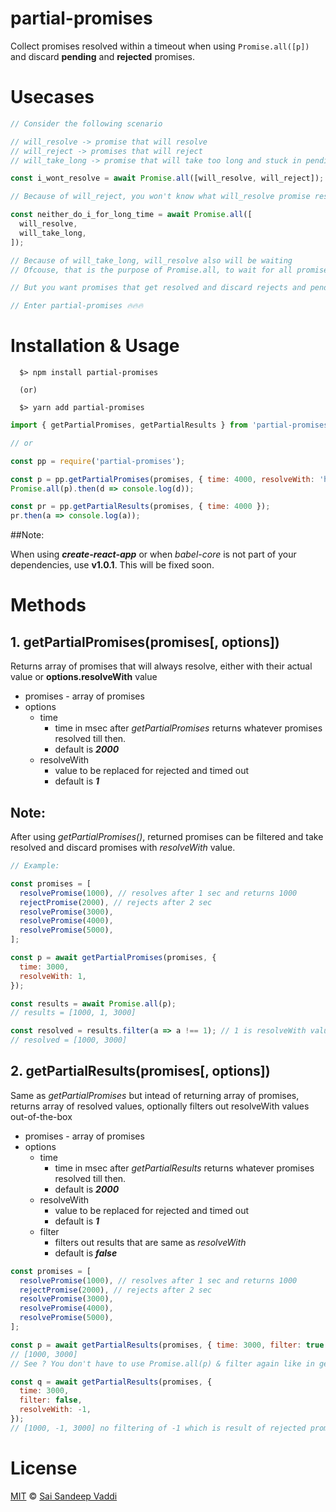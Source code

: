 # partial-promises

Collect promises resolved within a timeout when using `Promise.all([p])` and discard **pending** and **rejected** promises.

# Usecases

```js
// Consider the following scenario

// will_resolve -> promise that will resolve
// will_reject -> promises that will reject
// will_take_long -> promise that will take too long and stuck in pending

const i_wont_resolve = await Promise.all([will_resolve, will_reject]);

// Because of will_reject, you won't know what will_resolve promise resolves to and results will have to catch

const neither_do_i_for_long_time = await Promise.all([
  will_resolve,
  will_take_long,
]);

// Because of will_take_long, will_resolve also will be waiting
// Ofcouse, that is the purpose of Promise.all, to wait for all promises to resolve or reject and return as a single promise

// But you want promises that get resolved and discard rejects and pendings after a timeout.

// Enter partial-promises 🔥🔥🔥
```

# Installation & Usage

```shell
  $> npm install partial-promises

  (or)

  $> yarn add partial-promises
```

```js
import { getPartialPromises, getPartialResults } from 'partial-promises';

// or

const pp = require('partial-promises');
```

```js
const p = pp.getPartialPromises(promises, { time: 4000, resolveWith: 'hello' });
Promise.all(p).then(d => console.log(d));

const pr = pp.getPartialResults(promises, { time: 4000 });
pr.then(a => console.log(a));
```

##Note:

When using _**create-react-app**_ or when _babel-core_ is not part of your dependencies, use **v1.0.1**. This will be fixed soon.

# Methods

## 1. getPartialPromises(promises[, options])

Returns array of promises that will always resolve, either with their actual value or **options.resolveWith** value

- promises - array of promises
- options
  - time
    - time in msec after _getPartialPromises_ returns whatever promises resolved till then.
    - default is **_2000_**
  - resolveWith
    - value to be replaced for rejected and timed out
    - default is **_1_**

## Note:

After using _getPartialPromises()_, returned promises can be filtered and take resolved and discard promises with _resolveWith_ value.

```js
// Example:

const promises = [
  resolvePromise(1000), // resolves after 1 sec and returns 1000
  rejectPromise(2000), // rejects after 2 sec
  resolvePromise(3000),
  resolvePromise(4000),
  resolvePromise(5000),
];

const p = await getPartialPromises(promises, {
  time: 3000,
  resolveWith: 1,
});

const results = await Promise.all(p);
// results = [1000, 1, 3000]

const resolved = results.filter(a => a !== 1); // 1 is resolveWith value
// resolved = [1000, 3000]
```

## 2. getPartialResults(promises[, options])

Same as _getPartialPromises_ but intead of returning array of promises, returns array of resolved values, optionally filters out resolveWith values out-of-the-box

- promises - array of promises
- options
  - time
    - time in msec after _getPartialResults_ returns whatever promises resolved till then.
    - default is **_2000_**
  - resolveWith
    - value to be replaced for rejected and timed out
    - default is **_1_**
  - filter
    - filters out results that are same as _resolveWith_
    - default is **_false_**

```js
const promises = [
  resolvePromise(1000), // resolves after 1 sec and returns 1000
  rejectPromise(2000), // rejects after 2 sec
  resolvePromise(3000),
  resolvePromise(4000),
  resolvePromise(5000),
];

const p = await getPartialResults(promises, { time: 3000, filter: true });
// [1000, 3000]
// See ? You don't have to use Promise.all(p) & filter again like in getPartialPromises

const q = await getPartialResults(promises, {
  time: 3000,
  filter: false,
  resolveWith: -1,
});
// [1000, -1, 3000] no filtering of -1 which is result of rejected promise
```

# License

[MIT](/LICENSE) &copy; [Sai Sandeep Vaddi](https://github.com/saisandeepvaddi)
